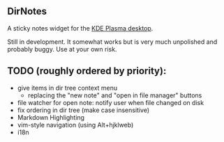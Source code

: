 ## DirNotes
A sticky notes widget for the [KDE Plasma desktop](https://kde.org/plasma-desktop/).

Still in development. It somewhat works but is very much unpolished and probably buggy. Use at your own risk.

## TODO (roughly ordered by priority):
- give items in dir tree context menu
	- replacing the "new note" and "open in file manager" buttons
- file watcher for open note: notify user when file changed on disk
- fix ordering in dir tree (make case insensitive)
- Markdown Highlighting
- vim-style navigation (using Alt+hjklweb)
- i18n

